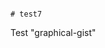                                                                                                                                                                                                                                                                                                                                                                                                                                                                                                                                                               # test7
Test "graphical-gist"